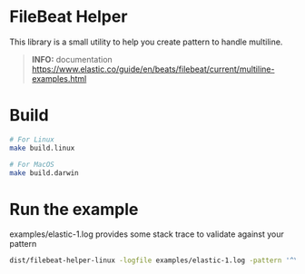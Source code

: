 # FileBeat Helper

This library is a small utility to help you create pattern to handle multiline.

> **INFO:** documentation https://www.elastic.co/guide/en/beats/filebeat/current/multiline-examples.html

# Build

```sh
# For Linux
make build.linux

# For MacOS
make build.darwin
```

# Run the example

examples/elastic-1.log provides some stack trace to validate against your pattern

```sh
dist/filebeat-helper-linux -logfile examples/elastic-1.log -pattern '^\[\d{4}-\d{2}-\d{2}[^]]*\]' -negate
```
